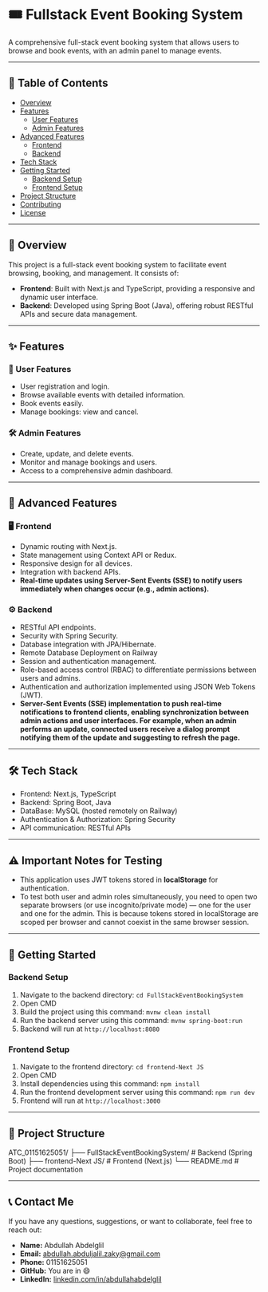 # 🎟️ Fullstack Event Booking System

A comprehensive full-stack event booking system that allows users to browse and book events, with an admin panel to manage events.

---

## 📌 Table of Contents

- [Overview](#overview)
- [Features](#features)
  - [User Features](#user-features)
  - [Admin Features](#admin-features)
- [Advanced Features](#advanced-features)
  - [Frontend](#frontend)
  - [Backend](#backend)
- [Tech Stack](#tech-stack)
- [Getting Started](#getting-started)
  - [Backend Setup](#backend-setup)
  - [Frontend Setup](#frontend-setup)
- [Project Structure](#project-structure)
- [Contributing](#contributing)
- [License](#license)

---

## 🧾 Overview

This project is a full-stack event booking system to facilitate event browsing, booking, and management. It consists of:

- **Frontend**: Built with Next.js and TypeScript, providing a responsive and dynamic user interface.
- **Backend**: Developed using Spring Boot (Java), offering robust RESTful APIs and secure data management.

---

## ✨ Features

### 👤 User Features

- User registration and login.
- Browse available events with detailed information.
- Book events easily.
- Manage bookings: view and cancel.


### 🛠️ Admin Features

- Create, update, and delete events.
- Monitor and manage bookings and users.
- Access to a comprehensive admin dashboard.

---

## 🚀 Advanced Features

### 🖥️ Frontend

- Dynamic routing with Next.js.
- State management using Context API or Redux.
- Responsive design for all devices.
- Integration with backend APIs.
- **Real-time updates using Server-Sent Events (SSE) to notify users immediately when changes occur (e.g., admin actions).**

### ⚙️ Backend

- RESTful API endpoints.
- Security with Spring Security.
- Database integration with JPA/Hibernate.
- Remote Database Deployment on Railway
- Session and authentication management.  
- Role-based access control (RBAC) to differentiate permissions between users and admins.  
- Authentication and authorization implemented using JSON Web Tokens (JWT).  
- **Server-Sent Events (SSE) implementation to push real-time notifications to frontend clients, enabling synchronization between admin actions and user interfaces. For example, when an admin performs an update, connected users receive a dialog prompt notifying them of the update and suggesting to refresh the page.**

---

## 🛠️ Tech Stack

- Frontend: Next.js, TypeScript
- Backend: Spring Boot, Java
- DataBase: MySQL (hosted remotely on Railway)  
- Authentication & Authorization: Spring Security
- API communication: RESTful APIs

---

## ⚠️ Important Notes for Testing

- This application uses JWT tokens stored in **localStorage** for authentication.  
- To test both user and admin roles simultaneously, you need to open two separate browsers (or use incognito/private mode) — one for the user and one for the admin. This is because tokens stored in localStorage are scoped per browser and cannot coexist in the same browser session.

---

## 🧪 Getting Started

### Backend Setup

1. Navigate to the backend directory: `cd FullStackEventBookingSystem`
2. Open CMD
3. Build the project using this command: `mvnw clean install`
4. Run the backend server using this command: `mvnw spring-boot:run`
5. Backend will run at `http://localhost:8080`

### Frontend Setup

1. Navigate to the frontend directory: `cd frontend-Next JS`
2. Open CMD
3. Install dependencies using this command: `npm install`
4. Run the frontend development server using this command: `npm run dev`
5. Frontend will run at `http://localhost:3000`

---

## 📂 Project Structure

ATC_01151625051/
├── FullStackEventBookingSystem/    # Backend (Spring Boot)
├── frontend-Next JS/               # Frontend (Next.js)
└── README.md                       # Project documentation

---

## 📞 Contact Me

If you have any questions, suggestions, or want to collaborate, feel free to reach out:

- **Name:** Abdullah Abdelglil  
- **Email:** abdullah.abduljalil.zaky@gmail.com
- **Phone:** 01151625051
- **GitHub:** You are in 😄  
- **LinkedIn:** [linkedin.com/in/abdullahabdelglil](https://www.linkedin.com/in/abdullah-abdulgalil-aa583a285)
